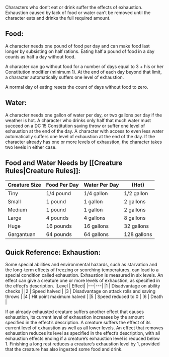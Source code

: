 
Characters who don’t eat or drink suffer the effects of exhaustion. Exhaustion caused by lack of food or water can’t be removed until the character eats and drinks the full required amount.

## **Food:**

A character needs one pound of food per day and can make food last longer by subsisting on half rations. Eating half a pound of food in a day counts as half a day without food.

A character can go without food for a number of days equal to 3 + his or her Constitution modifier (minimum 1). At the end of each day beyond that limit, a character automatically suffers one level of exhaustion.

A normal day of eating resets the count of days without food to zero.

## **Water:**

A character needs one gallon of water per day, or two gallons per day if the weather is hot. A character who drinks only half that much water must succeed on a DC 15 Constitution saving throw or suffer one level of exhaustion at the end of the day. A character with access to even less water automatically suffers one level of exhaustion at the end of the day.
If the character already has one or more levels of exhaustion, the character takes two levels in either case.

##  **Food and Water Needs by [[Creature Rules|Creature Rules]]:**
| **Creature Size** | **Food Per Day** | **Water Per Day** | **(Hot)**   |
|-------------------|------------------|-------------------|-------------|
| Tiny              | 1/4 pound        | 1/4 gallon        | 1/2 gallon  |
| Small             | 1 pound          | 1 gallon          | 2 gallons   |
| Medium            | 1 pound          | 1 gallon          | 2 gallons   |
| Large             | 4 pounds         | 4 gallons         | 8 gallons   |
| Huge              | 16 pounds        | 16 gallons        | 32 gallons  |
| Gargantuan        | 64 pounds        | 64 gallons        | 128 gallons |

## **Quick Reference: Exhaustion:**

Some special abilities and environmental hazards, such as starvation and the long-term effects of freezing or scorching temperatures, can lead to a special condition called exhaustion. Exhaustion is measured in six levels. An effect can give a creature one or more levels of exhaustion, as specified in the effect’s description.
|Level | Effect|
|---|---|
|1 | Disadvantage on ability checks |
|2 | Speed halved |
|3 | Disadvantage on attack rolls and saving throws |
|4 | Hit point maximum halved |
|5 | Speed reduced to 0 |
|6 | Death |

If an already exhausted creature suffers another effect that causes exhaustion, its current level of exhaustion increases by the amount specified in the effect’s description.
A creature suffers the effect of its current level of exhaustion as well as all lower levels.
An effect that removes exhaustion reduces its level as specified in the effect’s description, with all exhaustion effects ending if a creature’s exhaustion level is reduced below 1.
Finishing a long rest reduces a creature’s exhaustion level by 1, provided that the creature has also ingested some food and drink.